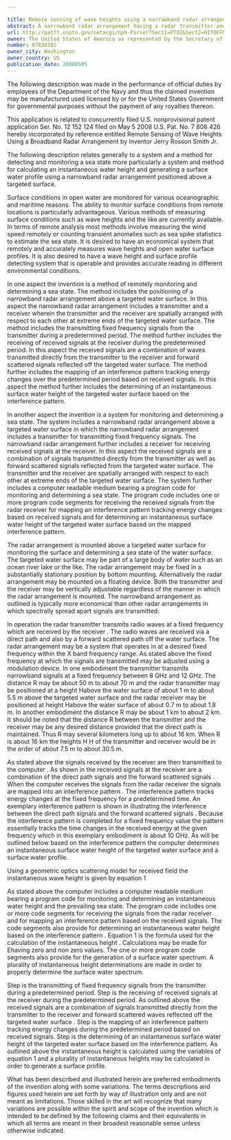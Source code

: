 ```yaml
---

title: Remote sensing of wave heights using a narrowband radar arrangement
abstract: A narrowband radar arrangement having a radar transmitter and a radar receiver mounted above a targeted water surface to monitor and determine a sea state of the targeted water surface. Fixed frequency signals are transmitted by the transmitter and received by the receiver, via a direct path and via a forward scattered path off the targeted water surface. An interference pattern of interfering direct path signals and forward scattered signals is used to determine an instantaneous height of the water surface and also to determine the sea state of the targeted water surface.
url: http://patft.uspto.gov/netacgi/nph-Parser?Sect1=PTO2&Sect2=HITOFF&p=1&u=%2Fnetahtml%2FPTO%2Fsearch-adv.htm&r=1&f=G&l=50&d=PALL&S1=07830302&OS=07830302&RS=07830302
owner: The United States of America as represented by the Secretary of the Navy
number: 07830302
owner_city: Washington
owner_country: US
publication_date: 20080505
---
```

The following description was made in the performance of official duties by employees of the Department of the Navy and thus the claimed invention may be manufactured used licensed by or for the United States Government for governmental purposes without the payment of any royalties thereon.

This application is related to concurrently filed U.S. nonprovisional patent application Ser. No. 12 152 124 filed on May 5 2008 U.S. Pat. No. 7 808 426 hereby incorporated by reference entitled Remote Sensing of Wave Heights Using a Broadband Radar Arrangement by inventor Jerry Rosson Smith Jr.

The following description relates generally to a system and a method for detecting and monitoring a sea state more particularly a system and method for calculating an instantaneous water height and generating a surface water profile using a narrowband radar arrangement positioned above a targeted surface.

Surface conditions in open water are monitored for various oceanographic and maritime reasons. The ability to monitor surface conditions from remote locations is particularly advantageous. Various methods of measuring surface conditions such as wave heights and the like are currently available. In terms of remote analysis most methods involve measuring the wind speed remotely or counting transient anomalies such as sea spike statistics to estimate the sea state. It is desired to have an economical system that remotely and accurately measures wave heights and open water surface profiles. It is also desired to have a wave height and surface profile detecting system that is operable and provides accurate reading in different environmental conditions.

In one aspect the invention is a method of remotely monitoring and determining a sea state. The method includes the positioning of a narrowband radar arrangement above a targeted water surface. In this aspect the narrowband radar arrangement includes a transmitter and a receiver wherein the transmitter and the receiver are spatially arranged with respect to each other at extreme ends of the targeted water surface. The method includes the transmitting fixed frequency signals from the transmitter during a predetermined period. The method further includes the receiving of received signals at the receiver during the predetermined period. In this aspect the received signals are a combination of waves transmitted directly from the transmitter to the receiver and forward scattered signals reflected off the targeted water surface. The method further includes the mapping of an interference pattern tracking energy changes over the predetermined period based on received signals. In this aspect the method further includes the determining of an instantaneous surface water height of the targeted water surface based on the interference pattern.

In another aspect the invention is a system for monitoring and determining a sea state. The system includes a narrowband radar arrangement above a targeted water surface in which the narrowband radar arrangement includes a transmitter for transmitting fixed frequency signals. The narrowband radar arrangement further includes a receiver for receiving received signals at the receiver. In this aspect the received signals are a combination of signals transmitted directly from the transmitter as well as forward scattered signals reflected from the targeted water surface. The transmitter and the receiver are spatially arranged with respect to each other at extreme ends of the targeted water surface. The system further includes a computer readable medium bearing a program code for monitoring and determining a sea state. The program code includes one or more program code segments for receiving the received signals from the radar receiver for mapping an interference pattern tracking energy changes based on received signals and for determining an instantaneous surface water height of the targeted water surface based on the mapped interference pattern.

The radar arrangement is mounted above a targeted water surface for monitoring the surface and determining a sea state of the water surface. The targeted water surface may be part of a large body of water such as an ocean river lake or the like. The radar arrangement may be fixed in a substantially stationary position by bottom mounting. Alternatively the radar arrangement may be mounted on a floating device. Both the transmitter and the receiver may be vertically adjustable regardless of the manner in which the radar arrangement is mounted. The narrowband arrangement as outlined is typically more economical than other radar arrangements in which spectrally spread apart signals are transmitted.

In operation the radar transmitter transmits radio waves at a fixed frequency which are received by the receiver . The radio waves are received via a direct path and also by a forward scattered path off the water surface. The radar arrangement may be a system that operates in at a desired fixed frequency within the X band frequency range. As stated above the fixed frequency at which the signals are transmitted may be adjusted using a modulation device. In one embodiment the transmitter transmits narrowband signals at a fixed frequency between 8 GHz and 12 GHz. The distance R may be about 50 m to about 70 m and the radar transmitter may be positioned at a height Habove the water surface of about 1 m to about 5.5 m above the targeted water surface and the radar receiver may be positioned at height Habove the water surface of about 0.7 m to about 1.8 m. In another embodiment the distance R may be about 1 km to about 2 km. It should be noted that the distance R between the transmitter and the receiver may be any desired distance provided that the direct path is maintained. Thus R may several kilometers long up to about 16 km. When R is about 16 km the heights H H of the transmitter and receiver would be in the order of about 7.5 m to about 30.5 m.

As stated above the signals received by the receiver are then transmitted to the computer . As shown in the received signals at the receiver are a combination of the direct path signals and the forward scattered signals . When the computer receives the signals from the radar receiver the signals are mapped into an interference pattern . The interference pattern tracks energy changes at the fixed frequency for a predetermined time. An exemplary interference pattern is shown in illustrating the interference between the direct path signals and the forward scattered signals . Because the interference pattern is completed for a fixed frequency value the pattern essentially tracks the time changes in the received energy at the given frequency which in this exemplary embodiment is about 10 GHz. As will be outlined below based on the interference pattern the computer determines an instantaneous surface water height of the targeted water surface and a surface water profile.

Using a geometric optics scattering model for received field the instantaneous wave height is given by equation 1 

As stated above the computer includes a computer readable medium bearing a program code for monitoring and determining an instantaneous water height and the prevailing sea state. The program code includes one or more code segments for receiving the signals from the radar receiver and for mapping an interference pattern based on the received signals. The code segments also provide for determining an instantaneous water height based on the interference pattern . Equation 1 is the formula used for the calculation of the instantaneous height . Calculations may be made for Ehaving zero and non zero values. The one or more program code segments also provide for the generation of a surface water spectrum. A plurality of instantaneous height determinations are made in order to properly determine the surface water spectrum.

Step is the transmitting of fixed frequency signals from the transmitter during a predetermined period. Step is the receiving of received signals at the receiver during the predetermined period. As outlined above the received signals are a combination of signals transmitted directly from the transmitter to the receiver and forward scattered waves reflected off the targeted water surface . Step is the mapping of an interference pattern tracking energy changes during the predetermined period based on received signals. Step is the determining of an instantaneous surface water height of the targeted water surface based on the interference pattern. As outlined above the instantaneous height is calculated using the variables of equation 1 and a plurality of instantaneous heights may be calculated in order to generate a surface profile.

What has been described and illustrated herein are preferred embodiments of the invention along with some variations. The terms descriptions and figures used herein are set forth by way of illustration only and are not meant as limitations. Those skilled in the art will recognize that many variations are possible within the spirit and scope of the invention which is intended to be defined by the following claims and their equivalents in which all terms are meant in their broadest reasonable sense unless otherwise indicated.

